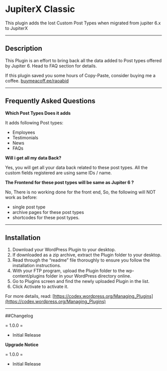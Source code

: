 # JupiterX Classic

This plugin adds the lost Custom Post Types when migrated from jupiter 6.x to JupiterX

---

## Description

This Plugin is an effort to bring back all the data added to Post types offered by Jupiter 6.
Head to FAQ section for details. 

If this plugin saved you some hours of Copy-Paste, consider buying me a coffee. [buymeacoff.ee/raoabid](https://buymeacoff.ee/raoabid)

---
## Frequently Asked Questions

**Which Post Types Does it adds**

It adds following Post types:

* Employees
* Testimonials
* News
* FAQs

**Will i get all my data Back?**

Yes, you will get all your data back related to these post types. All the custom fields registered are using same IDs / name.

**The Frontend for these post types will be same as Jupiter 6 ?**

No, There is no working done for the front end, So, the following will NOT work as before:

* single post type
* archive pages for these post types
* shortcodes for these post types.
---
## Installation

1. Download your WordPress Plugin to your desktop.
1. If downloaded as a zip archive, extract the Plugin folder to your desktop.
1. Read through the “readme” file thoroughly to ensure you follow the installation instructions.
1. With your FTP program, upload the Plugin folder to the wp-content/plugins folder in your WordPress directory online.
1. Go to Plugins screen and find the newly uploaded Plugin in the list.
1. Click Activate to activate it.

For more details, read: [https://codex.wordpress.org/Managing_Plugins](https://codex.wordpress.org/Managing_Plugins)

---
##Changelog

= 1.0.0 =
* Initial Release


**Upgrade Notice**

= 1.0.0 =
* Initial Release
